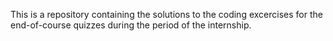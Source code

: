 This is a repository containing the solutions to the coding excercises for the end-of-course quizzes during the period of the internship.
